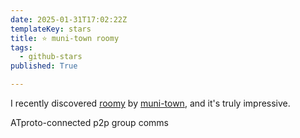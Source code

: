 ```yaml
---
date: 2025-01-31T17:02:22Z
templateKey: stars
title: ⭐ muni-town roomy
tags:
  - github-stars
published: True

---
```


I recently discovered [roomy](https://github.com/muni-town/roomy) by [muni-town](https://github.com/muni-town), and it's truly impressive.

ATproto-connected p2p group comms
